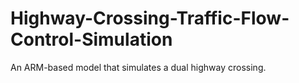# Highway-Crossing-Traffic-Flow-Control-Simulation
An ARM-based model that simulates a dual highway crossing.
